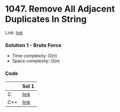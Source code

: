 # 1047. Remove All Adjacent Duplicates In String
Link: [link](https://leetcode.com/problems/remove-all-adjacent-duplicates-in-string/)

### Solution 1 - Brute Force
* Time complexity: $O(n)$
* Space complexity: $O(n)$

### Code
||Sol 1|
|-|-|
|C|[link](./sol_1/main.c)|
|C++|[link](./sol_1/main.cpp)|